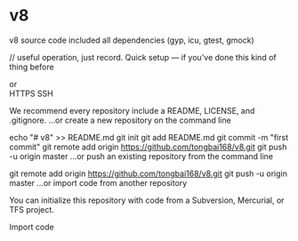 # v8
v8 source code included all dependencies (gyp, icu, gtest, gmock)


// useful operation, just record.
Quick setup — if you've done this kind of thing before

or	
 HTTPS
 SSH
	
We recommend every repository include a README, LICENSE, and .gitignore.
…or create a new repository on the command line


echo "# v8" >> README.md
git init
git add README.md
git commit -m "first commit"
git remote add origin https://github.com/tongbai168/v8.git
git push -u origin master
…or push an existing repository from the command line


git remote add origin https://github.com/tongbai168/v8.git
git push -u origin master
…or import code from another repository

You can initialize this repository with code from a Subversion, Mercurial, or TFS project.

Import code

